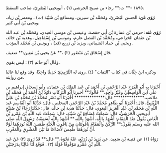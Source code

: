 ١٨٩٥ -** ت:** رجاء بن صبيح الحرشي (١) ، أبويحيى البَصْرِيّ، صاحب السقط.

**رَوَى عَن:** الحسن البَصْرِيّ، ومُحَمَّد بْن سيرين، ومسافع بْن شَيْبَة (ت) ، ومعمر بْن زياد، ويحيى بْن أَبي كثير.

**رَوَى عَنه:** حرمي بْن عمارة بْن أَبي حفصة، وعيسى بْن موسى العبدي، ومُحَمَّد بْن عَبد الله بْن عثمان الخزاعي، ومُحَمَّد بْن الفضل عارم، وموسى بْن إِسْمَاعِيل، وهدبة بْن خالد، ويحيى بْن حماد الشيباني، ويزيد بْن زريع (قد) ، ويونس بْن مُحَمَّد المؤدب.

قال إِسْحَاق بْن مَنْصُور (٢) ،** عَنْ يحيى بْن مَعِين:** ضعيف.

وَقَال أَبُو حاتم (٣) : ليس بقوي.

وذكره ابنُ حِبَّان في كتاب "الثقات" (٤) .روى له التِّرْمِذِيّ حَدِيثًا واحِدًا، وقد وقع لنا عاليا من روايته.

أَخْبَرَنَا بِهِ أَبُو الْفَرَجِ عَبْد الرَّحْمَنِ بْن أَحْمَد بْن عَبد المَلِك بْن عثمان، وأبو إسحاق إبراهيم بن علي ابن الْوَاسِطِيِّ وغَيْرُ واحِدٍ،** قَالُوا:** أخبرنا أَبُو الْبَرَكَاتِ دَاوُدُ بْنُ أَحْمَدَ بْن مُحَمَّد بْن ملاعب،************** قال:************** أَخْبَرَنَا أَبُو نَصْرٍ مُحَمَّدُ بْنُ مُحَمَّدِ بْنِ عَلِيٍّ الزَّيْنَبِيُّ، قال: أَخْبَرَنَا أَبُو طَاهِرٍ مُحَمَّدُ بْنُ عَبْدِ الرَّحْمَنِ المخلص، قال: حَدَّثَنَا أَبُو الْقَاسِم عَبد اللَّهِ بْن مُحَمَّد بْن عَبْد الْعَزِيزِ البغوي، قال: حَدَّثَنَا هدبة بْن خالد، قال: حَدَّثَنَا رَجَاءُ بْنُ صُبَيْحٍ أبويحيى الْحَرَشِيُّ، قال: سَمِعْتُ مُسَافِعَ بْنَ شَيْبَة، قال: سَمِعْتُ عَبد اللَّهِ بْنَ عَمْرو بْنِ الْعَاصِ يَقُولُ عِنْدَ الْمَقَامِ: أَشْهَدُ بِاللَّهِ، أَشْهَدُ بِاللَّهِ،** أَشْهَدُ بِاللَّهِ لَسَمِعْتُ رَسُولَ اللَّهِ صلى الله عليه وسلم يَقُولُ:** الرُّكْنُ والْمَقَامُ يَاقُوتَتَانِ مِنْ يَاقُوتِ الْجَنَّةِ طَمَسَ اللَّهُ نُورَهُمَا لَوْلا أَنَّ نُورَهُمَا طُمِسَ لأَضَاءَتَا مَا بَيْنَ الْمَشْرِقِ والْمَغْرِبِ.

رَوَاهُ (١) عن قتيبة بْن سَعِيد، عن يَزِيدَ بْنِ زُرَيْعٍ، عَنْهُ نَحْوَهُ،** قال:** قَدْ رُوِيَ (٢) عَنْ عَبد اللَّهِ بْنِ عَمْرو مَوْقُوفًا قَوْلُهُ (٣) . فَوَقَعَ لَنَا عَالِيًا بِدَرَجَتَيْنِ.